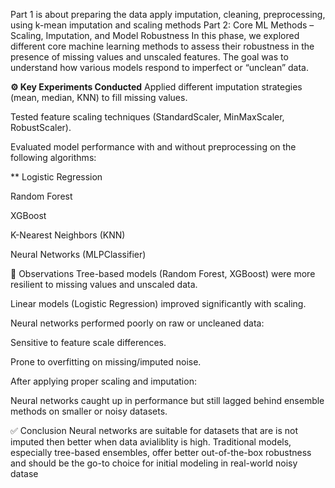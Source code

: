 Part 1 is about preparing the data apply imputation, cleaning, preprocessing, using k-mean imputation and scaling methods
Part 2: Core ML Methods – Scaling, Imputation, and Model Robustness
In this phase, we explored different core machine learning methods to assess their robustness in the presence of missing values and unscaled features. The goal was to understand how various models respond to imperfect or “unclean” data.

**⚙️ Key Experiments Conducted**
Applied different imputation strategies (mean, median, KNN) to fill missing values.

Tested feature scaling techniques (StandardScaler, MinMaxScaler, RobustScaler).

Evaluated model performance with and without preprocessing on the following algorithms:

** Logistic Regression

Random Forest

XGBoost

K-Nearest Neighbors (KNN)

Neural Networks (MLPClassifier)

🧪 Observations
Tree-based models (Random Forest, XGBoost) were more resilient to missing values and unscaled data.

Linear models (Logistic Regression) improved significantly with scaling.

Neural networks performed poorly on raw or uncleaned data:

Sensitive to feature scale differences.

Prone to overfitting on missing/imputed noise.

After applying proper scaling and imputation:

Neural networks caught up in performance but still lagged behind ensemble methods on smaller or noisy datasets.

✅ Conclusion
Neural networks are suitable for datasets that are is not imputed then better when data avialiblity is high. Traditional models, especially tree-based ensembles, offer better out-of-the-box robustness and should be the go-to choice for initial modeling in real-world noisy datase
